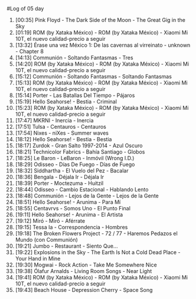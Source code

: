 #Log of 05 day

1. [00:35] Pink Floyd - The Dark Side of the Moon - The Great Gig in the Sky
1. [01:19] ROM (by Xataka México) - ROM (by Xataka México) - Xiaomi Mi 10T, el nuevo calidad-precio a seguir
1. [13:32] Érase una vez México 1: De las cavernas al virreinato - unknown - Chapter 8
1. [14:13] Communión - Soltando Fantasmas - Tres
1. [14:20] ROM (by Xataka México) - ROM (by Xataka México) - Xiaomi Mi 10T, el nuevo calidad-precio a seguir
1. [15:12] Communión - Soltando Fantasmas - Soltando Fantasmas
1. [15:13] ROM (by Xataka México) - ROM (by Xataka México) - Xiaomi Mi 10T, el nuevo calidad-precio a seguir
1. [15:14] Porter - Las Batallas Del Tiempo - Pájaros
1. [15:19] Hello Seahorse! - Bestia - Criminal
1. [15:23] ROM (by Xataka México) - ROM (by Xataka México) - Xiaomi Mi 10T, el nuevo calidad-precio a seguir
1. [17:47] MKRNI - Inercia - Inercia
1. [17:51] Tulsa - Centauros - Centauros
1. [17:54] Nixes - niXes - Summer waves
1. [18:12] Hello Seahorse! - Bestia - Bestia
1. [18:17] Zurdok - Gran Salto 1997-2014 - Azul Oscuro
1. [18:21] Technicolor Fabrics - Bahía Santiago - Globos
1. [18:25] Le Baron - LeBaron - Inmóvil (Wrong I.D.)
1. [18:29] Odisseo - Días De Fuego - Días de Fuego
1. [18:32] Siddhartha - El Vuelo del Pez - Bacalar
1. [18:36] Bengala - Déjala Ir - Déjala Ir
1. [18:39] Porter - Moctezuma - Huitzil
1. [18:44] Odisseo - Cambio Estacional - Hablando Lento
1. [18:48] Communión - Lejos de la Gente - Lejos de la Gente
1. [18:51] Hello Seahorse! - Arunima - Para Mí
1. [18:55] Centavrvs - Somos Uno - El Punto Final
1. [19:11] Hello Seahorse! - Arunima - El Artista
1. [19:12] Miró - Miró - Aférrate
1. [19:15] Tessa Ia - Correspondencia - Hombres
1. [19:18] The Broken Flowers Project - 72 / 77 - Haremos Pedazos el Mundo (con Communión)
1. [19:21] Jumbo - Restaurant - Siento Que...
1. [19:22] Explosions in the Sky - The Earth Is Not a Cold Dead Place - Your Hand in Mine
1. [19:30] Mogwai - Rock Action - Take Me Somewhere Nice
1. [19:38] Ólafur Arnalds - Living Room Songs - Near Light
1. [19:41] ROM (by Xataka México) - ROM (by Xataka México) - Xiaomi Mi 10T, el nuevo calidad-precio a seguir
1. [19:43] Beach House - Depression Cherry - Space Song
